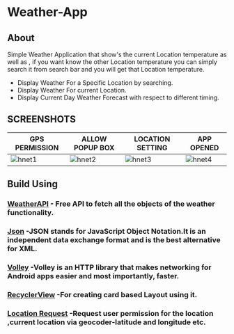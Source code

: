 # Weather-App
## About  
 Simple Weather Application that show's the current Location temperature as well as , if you want 
 know the other Location temperature you can simply search it from search bar and you will get 
 that Location temperature.
 
  * Display Weather For a Specific Location by searching.
  * Display Weather For current Location.
  * Display Current Day Weather Forecast with respect to different timing.
  
## SCREENSHOTS
|   GPS PERMISSION  | ALLOW POPUP BOX     | LOCATION SETTING    | APP OPENED     |
|------------|-------------|------------|------------|
| ![hnet1](https://user-images.githubusercontent.com/98972081/153545272-254e4306-c40c-4baf-8b5b-abb295c55da7.jpg)    |    ![hnet2](https://user-images.githubusercontent.com/98972081/153547263-672e852e-33e3-4bd5-a3c0-010051ab5bf5.jpg)  |   ![hnet3](https://user-images.githubusercontent.com/98972081/153545398-3ef63416-7e58-4128-abd5-083a67ba92e5.jpg) |  ![hnet4](https://user-images.githubusercontent.com/98972081/153545417-68415e14-1f1a-420c-99a4-17d174e1ac38.jpg)   |

## Build Using
### <a href="https://www.weatherapi.com/" target="_blank">WeatherAPI</a> - Free API to fetch all the objects of the weather functionality.
### <a href="https://www.geeksforgeeks.org/json-full-form/" target="_blank">Json</a> -JSON stands for JavaScript Object Notation.It is an independent data exchange format and is the best alternative for XML.
### <a href="https://developer.android.com/training/volley" target="_blank">Volley</a> -Volley is an HTTP library that makes networking for Android apps easier and most importantly, faster.
### <a href="https://developer.android.com/guide/topics/ui/layout/cardview" target="_blank">RecyclerView</a> -For creating card based Layout using it.
### <a href="https://developer.android.com/training/location/permissions" target="_blank">Location Request</a> -Request user permission for the location ,current location via geocoder-latitude and longitude etc.


